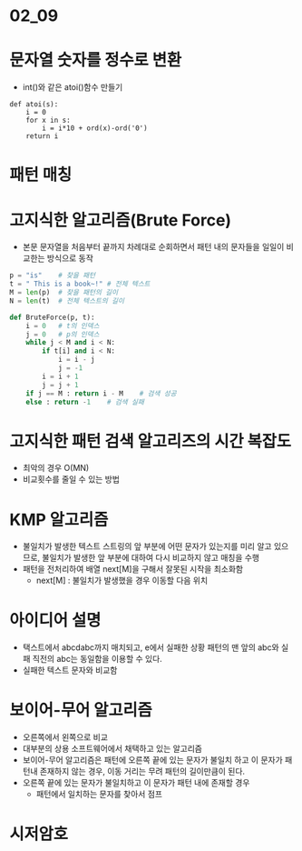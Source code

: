 # 02_09

# 문자열 숫자를 정수로 변환
- int()와 같은 atoi()함수 만들기
```
def atoi(s):
	i = 0
    for x in s:
    	i = i*10 + ord(x)-ord('0')
    return i
```

# 패턴 매칭

# 고지식한 알고리즘(Brute Force)
- 본문 문자열을 처음부터 끝까지 차례대로 순회하면서 패턴 내의 문자들을 일일이 비교한는 방식으로 동작
```python
p = "is"	# 찾을 패턴
t = " This is a book~!"	# 전체 텍스트
M = len(p)	# 찾을 패턴의 길이
N = len(t)	# 전체 텍스트의 길이

def BruteForce(p, t):
	i = 0	# t의 인덱스
    j = 0	# p의 인덱스
    while j < M and i < N:
    	if t[i] and i < N:
        	i = i - j
            j = -1
        i = i + 1
        j = j + 1
    if j == M : return i - M	# 검색 성공
    else : return -1	# 검색 실패
```

# 고지식한 패턴 검색 알고리즈의 시간 복잡도
- 최악의 경우 O(MN)
- 비교횟수를 줄일 수 있는 방법

# KMP 알고리즘
- 불일치가 발생한 텍스트 스트링의 앞 부분에 어떤 문자가 있는지를 미리 알고 있으므로, 불일치가 발생한 앞 부분에 대하여 다시 비교하지 않고 매칭을 수행
- 패턴을 전처리하여 배열 next[M]을 구해서 잘못된 시작을 최소화함
	- next[M] : 불일치가 발생했을 경우 이동할 다음 위치

# 아이디어 설명
- 택스트에서 abcdabc까지 매치되고, e에서 실패한 상황 패턴의 맨 앞의 abc와 실패 직전의 abc는 동일함을 이용할 수 있다.
- 실패한 텍스트 문자와 비교함

# 보이어-무어 알고리즘
- 오른쪽에서 왼쪽으로 비교
- 대부분의 상용 소프트웨어에서 채택하고 있는 알고리즘
- 보이어-무어 알고리즘은 패턴에 오른쪽 끝에 있는 문자가 불일치 하고 이 문자가 패턴내 존재하지 않는 경우, 이동 거리는 무려 패턴의 길이만큼이 된다.
- 오른쪽 끝에 있는 문자가 불일치하고 이 문자가 패턴 내에 존재할 경우
	- 패턴에서 일치하는 문자를 찾아서 점프

# 시저암호
